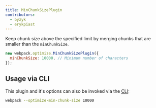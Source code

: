 ```yaml
---
title: MinChunkSizePlugin
contributors:
  - byzyk
  - erykpiast
---
```


Keep chunk size above the specified limit by merging chunks that are smaller than the `minChunkSize`.

```js
new webpack.optimize.MinChunkSizePlugin({
  minChunkSize: 10000, // Minimum number of characters
});
```

## Usage via CLI

This plugin and it's options can also be invoked via the [CLI](/api/cli/):

```bash
webpack --optimize-min-chunk-size 10000
```
